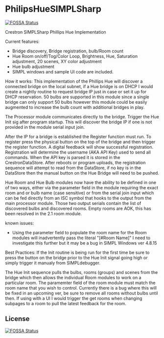 # PhilipsHueSIMPLSharp
[![FOSSA Status](https://app.fossa.com/api/projects/git%2Bgithub.com%2Frlfagan%2FPhillipsHueSIMPLSharp.svg?type=shield)](https://app.fossa.com/projects/git%2Bgithub.com%2Frlfagan%2FPhillipsHueSIMPLSharp?ref=badge_shield)

Crestron SIMPLSharp Phillips Hue Implementation

Current features:
- Bridge discovery, Bridge registration, bulb/Room count
- Hue Room on/off/Tog/Color Loop, Brightness, Hue, Saturation adjustment, 20 scenes, XY color adjustment
- Hue bulb adjustment
- SIMPL windows and sample UI code are included. 

How it works:
This implementation of the Phillips Hue will discover a connected bridge on the local subnet, if a Hue bridge is on DHCP I would create a nightly routine to request bridge IP just in case or set it up for DHCP reservation.
50 bulbs are supported in this module since a single bridge can only support 50 bulbs however this module could be easily augmented to increase the bulb count with additional bridges in play.

The Processor module communicates directly to the bridge. Trigger the Hue Init sig after program startup. This will discover the bridge IP if one is not provided in the module serial input join.

After the IP for a bridge is established the Register function must run. To register press the physical button on the top of the bridge and then trigger the register function. A digital feedback will show successful registration. Registration will determine the username (AKA API Key) used to send all commands. When the API key is parsed it is stored in the CrestronDataStore. After reboots or program uploads, the registration sequence will attempt to read from the DataStore, if no key is in the DataStore then the manual button on the Hue Bridge will need to be pushed.

Hue Room and Hue Bulb modules now have the ability to be defined in one of two ways, either via the parameter field in the module requiring the exact room and or bulb name (case sensitive) or from the serial join input which can be fed directly from an ISC symbol that hooks to the output from the main processor module. Those two output serials contain the list of discovered bulbs and discovered rooms. Empty rooms are AOK, this has been resolved in the 2.1 room module.

known issues:
- Using the parameter field to populate the room name for the Room modules will inadvertently pass the literal "[#Room Name]" I need to investigate this further but it may be a bug in SIMPL Windows ver 4.8.15

Best Practices:
If the Init routine is being run for the first time be sure to press the button on the bridge prior to the Hue Init signal going high or simply trigger it manualy from SIMPLdebugger.

The Hue Init sequence pulls the bulbs, rooms (groups) and scenes from the bridge which then allows the individual Room modules to work on a particular room. The paramemter field of the room module must match the room name that you wish to control. Currently there is a bug where  this will be fixed in an upcoming ver, be sure to remove all rooms without bulbs until then. If using with a UI I would trigger the get rooms when changing subpages to a room to pull the latest feedback for the room.






## License
[![FOSSA Status](https://app.fossa.com/api/projects/git%2Bgithub.com%2Frlfagan%2FPhillipsHueSIMPLSharp.svg?type=large)](https://app.fossa.com/projects/git%2Bgithub.com%2Frlfagan%2FPhillipsHueSIMPLSharp?ref=badge_large)